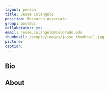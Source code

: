 ```yaml
---
layout: person
title: Jesse Colangelo
position: Research Associate
group: postdoc
collaborator: yes
email: jesse.colangelo@colorado.edu
thumbnail: /people/images/jesse_thumbnail.jpg
picture:
caption:
---
```


## Bio

## About
